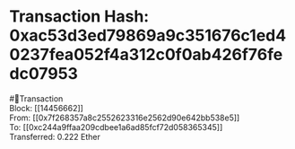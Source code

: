 
Transaction Hash: 0xac53d3ed79869a9c351676c1ed40237fea052f4a312c0f0ab426f76fedc07953
====================================================================================
  
#💸Transaction  
Block: [[14456662]]  
From: [[0x7f268357a8c2552623316e2562d90e642bb538e5]]  
To: [[0xc244a9ffaa209cdbee1a6ad85fcf72d058365345]]  
Transferred: 0.222 Ether